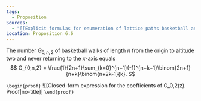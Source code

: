 ```yaml
---
tags:
  - Proposition
Sources:
  - "[[Explicit formulas for enumeration of lattice paths basketball and the kernel method|Banderier et. al., 2019]]"
Location: Proposition 6.6
---
```

The number $G_{0,n,2}$ of basketball walks of length $n$ from the origin to altitude two and never returning to the $x$-axis equals
$$
G_{0,n,2} = \frac{1}{2n+1}\sum_{k=0}^{n+1}(-1)^{n+k+1}\binom{2n+1}{n+k}\binom{n+2k-1}{k}.
$$

`\begin{proof}`
![[Closed-form expression for the coefficients of G_0,2(z). Proof|no-title]]
`\end{proof}`
